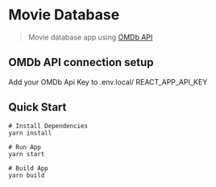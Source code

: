 # Movie Database

> Movie database app using [OMDb API](http://www.omdbapi.com/)

## OMDb API connection setup

Add your OMDb Api Key to .env.local/ REACT_APP_API_KEY

## Quick Start

```
# Install Dependencies
yarn install

# Run App
yarn start

# Build App
yarn build
```
